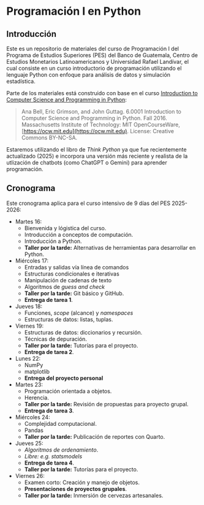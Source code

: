 # Programación I en Python  

## Introducción 

Este es un repositorio de materiales del curso de Programación I del Programa de Estudios Superiores (PES) del Banco de Guatemala, Centro de Estudios Monetarios Latinoamericanos y Universidad Rafael Landívar, el cual consiste en un curso introductorio de programación utilizando el lenguaje Python con enfoque para análisis de datos y simulación estadística.

Parte de los materiales está construido con base en el curso [Introduction to Computer Science and Programming in Python](https://ocw.mit.edu/courses/electrical-engineering-and-computer-science/6-0001-introduction-to-computer-science-and-programming-in-python-fall-2016/): 

>   Ana Bell, Eric Grimson, and John Guttag. 6.0001 Introduction to Computer Science and Programming in Python. Fall 2016. Massachusetts Institute of Technology: MIT OpenCourseWare, [https://ocw.mit.edu](https://ocw.mit.edu). License: Creative Commons BY-NC-SA.

Estaremos utilizando el libro de *Think Python* ya que fue recientemente actualizado (2025) e incorpora una versión más reciente y realista de la utlización de chatbots (como ChatGPT o Gemini) para aprender programación. 

## Cronograma

Este cronograma aplica para el curso intensivo de 9 días del PES 2025-2026: 

- Martes 16: 
  - Bienvenida y lógistica del curso.
  - Introducción a conceptos de computación. 
  - Introducción a Python. 
  - **Taller por la tarde:** Alternativas de herramientas para desarrollar en Python. 
- Miércoles 17: 
  - Entradas y salidas vía línea de comandos
  - Estructuras condicionales e iterativas
  - Manipulación de cadenas de texto
  - Algoritmos de *guess and check*
  - **Taller por la tarde:** Git básico y GitHub. 
  - **Entrega de tarea 1**. 
- Jueves 18: 
  - Funciones, *scope* (alcance) y *namespaces*
  - Estructuras de datos: listas, tuplas.
- Viernes 19: 
  - Estructuras de datos: diccionarios y recursión.
  - Técnicas de depuración.
  - **Taller por la tarde:** Tutorías para el proyecto. 
  - **Entrega de tarea 2**. 
- Lunes 22: 
  - NumPy
  - matplotlib
  - **Entrega del proyecto personal**  
- Martes 23: 
  - Programación orientada a objetos. 
  - Herencia.
  - **Taller por la tarde:** Revisión de propuestas para proyecto grupal. 
  - **Entrega de tarea 3**. 
- Miércoles 24: 
  - Complejidad computacional. 
  - Pandas
  - **Taller por la tarde:** Publicación de reportes con Quarto. 
- Jueves 25:
  - *Algoritmos de ordenamiento*. 
  - *Libre: e.g. statsmodels*
  - **Entrega de tarea 4**. 
  - **Taller por la tarde:** Tutorías para el proyecto. 
- Viernes 26: 
  - Examen corto: Creación y manejo de objetos.  
  - **Presentaciones de proyectos grupales**. 
  - **Taller por la tarde:** Inmersión de cervezas artesanales. 
